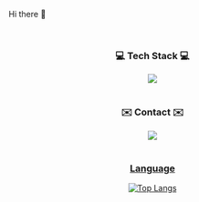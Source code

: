 Hi there 👋

<br>

<h3 align="center">💻 Tech Stack 💻</h3>

<div align="center">
	<img src = "https://img.shields.io/badge/Spring Boot-6DB33F?style=for-the-badge&logo=springboot&logoColor=white">
</div>

<br>

<h3 align="center">✉️ Contact ✉️</h3>
<div align="center">
	<a href="https://www.instagram.com/d6ng_gyun">
		<img src = "https://img.shields.io/badge/INSTAGRAM-E4405F?style=for-the-badge&logo=Instagram&logoColor=white">
</div>

<br>

<h3 align="center">Language</h3>
<div align="center">
	
![Top Langs](https://github-readme-stats.vercel.app/api/top-langs/?username=d6nggyun&layout=compact)

</div>


<!-- !['s GitHub stats](https://github-readme-stats.vercel.app/api?username=d6nggyun&show_icons=true&theme=radical) -->
